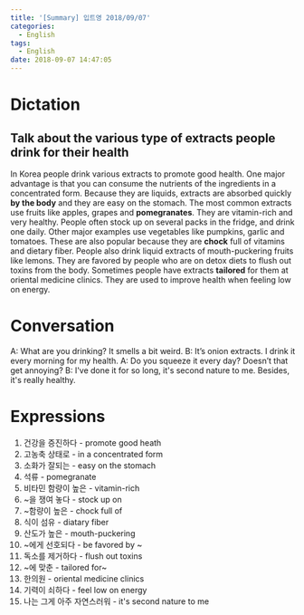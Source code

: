 ```yaml
---
title: '[Summary] 입트영 2018/09/07'
categories:
  - English
tags:
  - English
date: 2018-09-07 14:47:05
---
```


# Dictation

## Talk about the various type of extracts people drink for their health

In Korea people drink various extracts to promote good health. One major advantage is that you can consume the nutrients of the ingredients in a concentrated form. Because they are liquids, extracts are absorbed quickly **by the body** and they are easy on the stomach. The most common extracts use fruits like apples, grapes and **pomegranates**. They are vitamin-rich and very healthy. People often stock up on several packs in the fridge, and drink one daily. Other major examples use vegetables like pumpkins, garlic and tomatoes. These are also popular because they are **chock** full of vitamins and dietary fiber. People also drink liquid extracts of mouth-puckering fruits like lemons. They are favored by people who are on detox diets to flush out toxins from the body. Sometimes people have extracts **tailored** for them at oriental medicine clinics. They are used to improve health when feeling low on energy.

# Conversation

A: What are you drinking? It smells a bit weird.
B: It’s onion extracts. I drink it every morning for my health.
A: Do you squeeze it every day? Doesn’t that get annoying?
B: I've done it for so long, it's second nature to me. Besides, it's really healthy.

# Expressions

1. 건강을 증진하다 - promote good heath
2. 고농축 상태로 - in a concentrated form
3. 소화가 잘되는 - easy on the stomach
4. 석류 - pomegranate
5. 비타민 함량이 높은 - vitamin-rich
6. ~을 쟁여 놓다 - stock up on
7. ~함량이 높은 - chock full of
8. 식이 섬유 - diatary fiber
9. 산도가 높은 - mouth-puckering
10. ~에게 선호되다 - be favored by ~
11. 독소를 제거하다 - flush out toxins
12. ~에 맞춘 - tailored for~
13. 한의원 - oriental medicine clinics
14. 기력이 쇠하다 - feel low on energy
15. 나는 그게 아주 자연스러워 - it's second nature to me